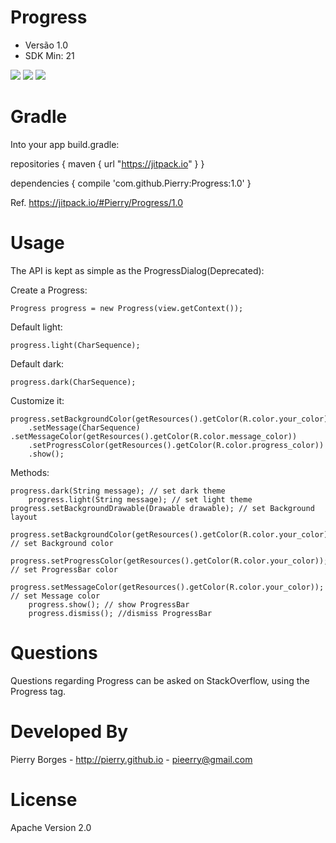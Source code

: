 Progress
=====

- Versão 1.0
- SDK Min: 21

![](https://raw.githubusercontent.com/Pierry/Progress/master/art/custom.png)
![](https://raw.githubusercontent.com/Pierry/Progress/master/art/dark.png)
![](https://raw.githubusercontent.com/Pierry/Progress/master/art/light.png)


Gradle
====

Into your app build.gradle:

repositories {
  maven { url "https://jitpack.io" }
}

dependencies {
  compile 'com.github.Pierry:Progress:1.0'
}

Ref. https://jitpack.io/#Pierry/Progress/1.0


Usage
=====

The API is kept as simple as the ProgressDialog(Deprecated):

Create a Progress:

	Progress progress = new Progress(view.getContext());

Default light:

	progress.light(CharSequence);
                
Default dark:

	progress.dark(CharSequence);
                
Customize it:

	progress.setBackgroundColor(getResources().getColor(R.color.your_color))
        .setMessage(CharSequence)
	.setMessageColor(getResources().getColor(R.color.message_color))
        .setProgressColor(getResources().getColor(R.color.progress_color))
        .show();
        
Methods:

	progress.dark(String message); // set dark theme
        progress.light(String message); // set light theme
	progress.setBackgroundDrawable(Drawable drawable); // set Background layout
        progress.setBackgroundColor(getResources().getColor(R.color.your_color)); // set Background color
        progress.setProgressColor(getResources().getColor(R.color.your_color)); // set ProgressBar color
        progress.setMessageColor(getResources().getColor(R.color.your_color)); // set Message color
        progress.show(); // show ProgressBar
        progress.dismiss(); //dismiss ProgressBar
        


Questions
=====

Questions regarding Progress can be asked on StackOverflow, using the Progress tag.

Developed By
======

Pierry Borges - http://pierry.github.io - pieerry@gmail.com

License
=====

Apache Version 2.0
